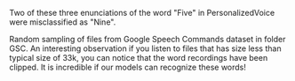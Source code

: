 Two of these three enunciations of the word "Five" in PersonalizedVoice were misclassified as "Nine".

Random sampling of files from Google Speech Commands dataset in folder GSC. An interesting observation if you listen to
files that has size less than typical size of 33k, you can notice that the word recordings have been clipped. It is 
incredible if our models can recognize these words!
